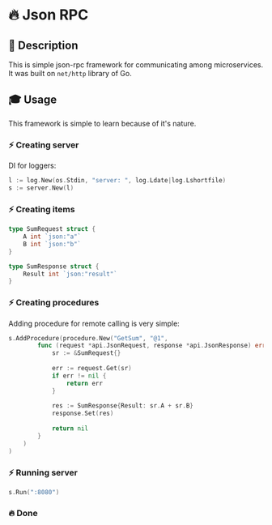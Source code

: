 # 🔥 Json RPC

## 📖 Description

This is simple json-rpc framework for communicating among microservices. It was built on `net/http` library of Go.

## 🎓 Usage

This framework is simple to learn because of it's nature.

### ⚡ Creating server

DI for loggers:

```go
l := log.New(os.Stdin, "server: ", log.Ldate|log.Lshortfile)
s := server.New(l)
```

### ⚡ Creating items

```go
type SumRequest struct {
    A int `json:"a"`
    B int `json:"b"`
}

type SumResponse struct {
    Result int `json:"result"`
}
```

### ⚡ Creating procedures

Adding procedure for remote calling is very simple:

```go
s.AddProcedure(procedure.New("GetSum", "@1",
        func (request *api.JsonRequest, response *api.JsonResponse) error {
            sr := &SumRequest{}
            
            err := request.Get(sr)
            if err != nil {
                return err
            }
            
            res := SumResponse{Result: sr.A + sr.B}
            response.Set(res)
            
            return nil
        }
	)
)
```

### ⚡ Running server

```go
s.Run(":8080")
```

### 🔥 Done
